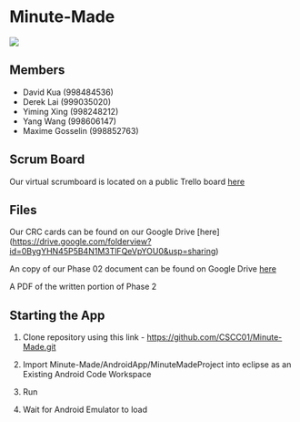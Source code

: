 # Minute-Made

<img src="https://circleci.com/gh/dkua/Minute-Made.png?circle-token=:circle-token">

## Members
* David Kua (998484536)
* Derek Lai (999035020)
* Yiming Xing (998248212)
* Yang Wang (998606147)
* Maxime Gosselin (998852763)

## Scrum Board
Our virtual scrumboard is located on a public Trello board [here](https://trello.com/b/zKcBrSNT/minute-made)

## Files
Our CRC cards can be found on our Google Drive [here] (https://drive.google.com/folderview?id=0BygYHN45P5B4N1M3TlFQeVpYOU0&usp=sharing)

An copy of our Phase 02 document can be found on Google Drive [here](https://docs.google.com/document/d/1Onl3or2vS8kziFg0Z5Spa9VsSvPIY7IM-Z5QrSEDq-w/edit?usp=sharing)

A PDF of the written portion of Phase 2

## Starting the App

1. Clone repository using this link - https://github.com/CSCC01/Minute-Made.git

2. Import Minute-Made/AndroidApp/MinuteMadeProject into eclipse as an Existing Android Code Workspace

3. Run

4. Wait for Android Emulator to load